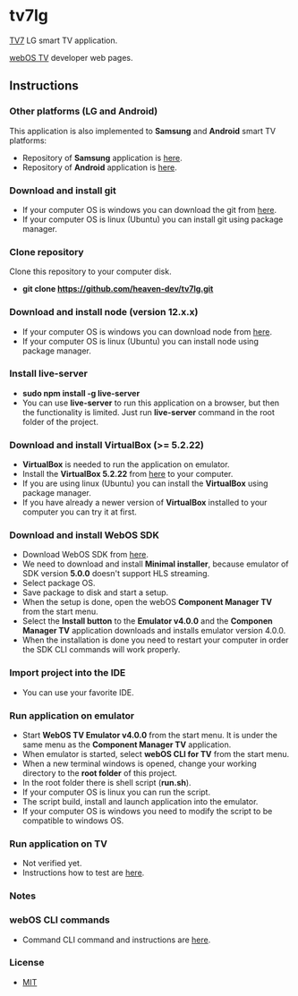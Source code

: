 # tv7lg

[TV7](https://www.tv7.fi/) LG smart TV application.

[webOS TV](http://webostv.developer.lge.com/) developer web pages.

## Instructions

### Other platforms (LG and Android)
This application is also implemented to __Samsung__ and __Android__ smart TV platforms:
  - Repository of __Samsung__ application is [here](https://github.com/heaven-dev/tv7samsung).
  - Repository of __Android__ application is [here](https://github.com/heaven-dev/tv7android).

### Download and install git
  - If your computer OS is windows you can download the git from [here](https://git-scm.com/download/win).
  - If your computer OS is linux (Ubuntu) you can install git using package manager.

### Clone repository
Clone this repository to your computer disk.
  - __git clone https://github.com/heaven-dev/tv7lg.git__

### Download and install node (version 12.x.x)
  - If your computer OS is windows you can download node from [here](https://nodejs.org/en/download/).
  - If your computer OS is linux (Ubuntu) you can install node using package manager.

### Install live-server
  - __sudo npm install -g live-server__
  - You can use __live-server__ to run this application on a browser, but then the functionality is limited. Just run __live-server__ command in the root folder of the project.

### Download and install VirtualBox (>= 5.2.22)
  - __VirtualBox__ is needed to run the application on emulator.
  - Install the __VirtualBox 5.2.22__ from [here](https://www.virtualbox.org/wiki/Download_Old_Builds_5_2) to your computer.
  - If you are using linux (Ubuntu) you can install the __VirtualBox__ using package manager.
  - If you have already a newer version of __VirtualBox__ installed to your computer you can try it at first.

### Download and install WebOS SDK
  - Download WebOS SDK from [here](http://webostv.developer.lge.com/sdk/installation/).
  - We need to download and install __Minimal installer__, because emulator of SDK version __5.0.0__ doesn't support HLS streaming.
  - Select package OS.
  - Save package to disk and start a setup.
  - When the setup is done, open the webOS __Component Manager TV__ from the start menu.
  - Select the __Install button__ to the __Emulator v4.0.0__ and the __Componen Manager TV__ application downloads and installs emulator version 4.0.0.
  - When the installation is done you need to restart your computer in order the SDK CLI commands will work properly.

### Import project into the IDE
  - You can use your favorite IDE.

### Run application on emulator
  - Start __WebOS TV Emulator v4.0.0__ from the start menu. It is under the same menu as the __Component Manager TV__ application.
  - When emulator is started, select __webOS CLI for TV__ from the start menu. 
  - When a new terminal windows is opened, change your working directory to the __root folder__ of this project.
  - In the root folder there is shell script (__run.sh__).
  - If your computer OS is linux you can run the script.
  - The script build, install and launch application into the emulator.
  - If your computer OS is windows you need to modify the script to be compatible to windows OS.

### Run application on TV
  - Not verified yet.
  - Instructions how to test are [here](https://webostv.developer.lge.com/develop/app-test/).

### Notes

### webOS CLI commands
  - Command CLI command and instructions are [here](http://webostv.developer.lge.com/sdk/tools/using-webos-tv-cli/).

### License
 - [MIT](https://github.com/heaven-dev/tv7lg/blob/master/LICENSE.md)